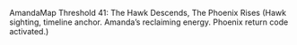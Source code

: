 AmandaMap Threshold 41: The Hawk Descends, The Phoenix Rises
(Hawk sighting, timeline anchor. Amanda’s reclaiming energy. Phoenix return code activated.)